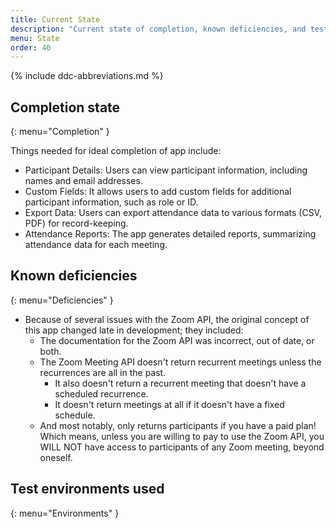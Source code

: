 ```yaml
---
title: Current State
description: "Current state of completion, known deficiencies, and test environments used."
menu: State
order: 40
---
```


{% include ddc-abbreviations.md %}

## Completion state
{: menu="Completion" }

Things needed for ideal completion of app include:
* Participant Details: Users can view participant information, including names and email addresses.
* Custom Fields: It allows users to add custom fields for additional participant information, such as role or ID.
* Export Data: Users can export attendance data to various formats (CSV, PDF) for record-keeping.
* Attendance Reports: The app generates detailed reports, summarizing attendance data for each meeting.

## Known deficiencies
{: menu="Deficiencies" }

* Because of several issues with the Zoom API, the original concept of this app changed late in development; they included:
    * The documentation for the Zoom API was incorrect, out of date, or both.
    * The Zoom Meeting API doesn't return recurrent meetings unless the recurrences are all in the past.
        * It also doesn't return a recurrent meeting that doesn't have a scheduled recurrence.
        * It doesn't return meetings at all if it doesn't have a fixed schedule.
    * And most notably, only returns participants if you have a paid plan! Which means, unless you are willing to pay to use the Zoom API, you WILL NOT have access to participants of any Zoom meeting, beyond oneself.


## Test environments used
{: menu="Environments" }
